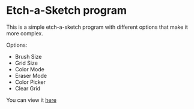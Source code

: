 # Etch-a-Sketch program

This is a simple etch-a-sketch program with different options that make it more complex.

Options:
  - Brush Size
  - Grid Size
  - Color Mode
  - Eraser Mode
  - Color Picker
  - Clear Grid

You can view it [here](https://mrchub467.github.io/etch-a-sketch/)